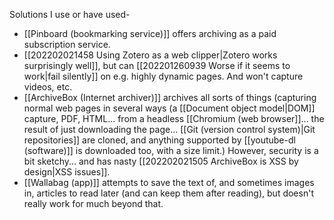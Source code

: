 Solutions I use or have used-

- [[Pinboard (bookmarking service)]] offers archiving as a paid subscription service.
- [[202202021458 Using Zotero as a web clipper|Zotero works surprisingly well]], but can [[202201260939 Worse if it seems to work|fail silently]] on e.g. highly dynamic pages. And won't capture videos, etc.
- [[ArchiveBox (Internet archiver)]] archives all sorts of things (capturing normal web pages in several ways (a [[Document object model|DOM]] capture, PDF, HTML... from a headless [[Chromium (web browser]]... the result of just downloading the page... [[Git (version control system)|Git repositories]] are cloned, and anything supported by [[youtube-dl (software)]] is downloaded too, with a size limit.) However, security is a bit sketchy... and has nasty [[202202021505 ArchiveBox is XSS by design|XSS issues]].
- [[Wallabag (app)]] attempts to save the text of, and sometimes images in, articles to read later (and can keep them after reading), but doesn't really work for much beyond that.